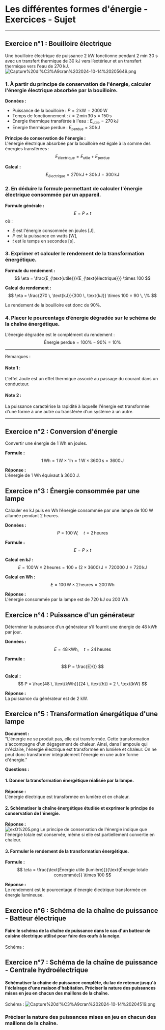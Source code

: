 # Les différentes formes d'énergie - Exercices - Sujet

---

## Exercice n°1 : Bouilloire électrique

Une bouilloire électrique de puissance 2 kW fonctionne pendant 2 min 30 s avec un transfert thermique de 30 kJ vers l’extérieur et un transfert thermique vers l'eau de 270 kJ.
![Capture%20d'%C3%A9cran%202024-10-14%20205649.png](attachment:Capture%20d'%C3%A9cran%202024-10-14%20205649.png)

### 1. À partir du principe de conservation de l'énergie, calculer l'énergie électrique absorbée par la bouilloire.

**Données :**  
- Puissance de la bouilloire : $P = 2 \, \text{kW} = 2000 \, \text{W}$
- Temps de fonctionnement : $t = 2 \, \text{min} \, 30 \, \text{s} = 150 \, \text{s}$
- Énergie thermique transférée à l'eau : $E_{\text{utile}} = 270 \, \text{kJ}$
- Énergie thermique perdue : $E_{\text{perdue}} = 30 \, \text{kJ}$

**Principe de conservation de l'énergie :**  
L'énergie électrique absorbée par la bouilloire est égale à la somme des énergies transférées :
$$
E_{\text{électrique}} = E_{\text{utile}} + E_{\text{perdue}}
$$

**Calcul :**  
$$
E_{\text{électrique}} = 270 \, \text{kJ} + 30 \, \text{kJ} = 300 \, \text{kJ}
$$

### 2. En déduire la formule permettant de calculer l'énergie électrique consommée par un appareil.

**Formule générale :**
$$
E = P \times t
$$
où :
- $E$ est l'énergie consommée en joules [J],
- $P$ est la puissance en watts [W],
- $t$ est le temps en secondes [s].

### 3. Exprimer et calculer le rendement de la transformation énergétique.

**Formule du rendement :**
$$
\eta = \frac{E_{\text{utile}}}{E_{\text{électrique}}} \times 100
$$

**Calcul du rendement :**
$$
\eta = \frac{270 \, \text{kJ}}{300 \, \text{kJ}} \times 100 = 90 \, \%
$$

Le rendement de la bouilloire est donc de 90%.

### 4. Placer le pourcentage d’énergie dégradée sur le schéma de la chaîne énergétique.

L’énergie dégradée est le complément du rendement :
$$
\text{Énergie perdue} = 100\% - 90\% = 10\%
$$


---

Remarques :

#### Note 1 :
L'effet Joule est un effet thermique associé au passage du courant dans un conducteur.

#### Note 2 :
La puissance caractérise la rapidité à laquelle l'énergie est transformée d'une forme à une autre ou transférée d'un système à un autre.

---

## Exercice n°2 : Conversion d'énergie

Convertir une énergie de 1 Wh en joules.

**Formule :**
$$
1 \, \text{Wh} = 1 \, \text{W} \times 1 \, \text{h} = 1 \, \text{W} \times 3600 \, \text{s} = 3600 \, \text{J}
$$

**Réponse :**  
L’énergie de 1 Wh équivaut à 3600 J.


## Exercice n°3 : Énergie consommée par une lampe

Calculer en kJ puis en Wh l’énergie consommée par une lampe de 100 W allumée pendant 2 heures.

**Données :**  
$$
P = 100 \, \text{W}, \quad t = 2 \, \text{heures}
$$

**Formule :**
$$
E = P \times t
$$

**Calcul en kJ :**  
$$
E = 100 \, \text{W} \times 2 \, \text{heures} = 100 \times (2 \times 3600) \, \text{J} = 720000 \, \text{J} = 720 \, \text{kJ}
$$

**Calcul en Wh :**  
$$
E = 100 \, \text{W} \times 2 \, \text{heures} = 200 \, \text{Wh}
$$

**Réponse :**  
L'énergie consommée par la lampe est de 720 kJ ou 200 Wh.


## Exercice n°4 : Puissance d'un générateur

Déterminer la puissance d’un générateur s’il fournit une énergie de 48 kWh par jour.

**Données :**  
$$
E = 48 \, \text{kWh}, \quad t = 24 \, \text{heures}
$$

**Formule :**
$$
P = \frac{E}{t}
$$

**Calcul :**  
$$
P = \frac{48 \, \text{kWh}}{24 \, \text{h}} = 2 \, \text{kW}
$$

**Réponse :**  
La puissance du générateur est de 2 kW.



## Exercice n°5 : Transformation énergétique d'une lampe

**Document :**  
"L'énergie ne se produit pas, elle est transformée. Cette transformation s'accompagne d'un dégagement de chaleur. Ainsi, dans l'ampoule qui m'éclaire, l'énergie électrique est transformée en lumière et chaleur. On ne peut donc transformer intégralement l'énergie en une autre forme d'énergie."

**Questions :**

#### 1. Donner la transformation énergétique réalisée par la lampe.

   **Réponse :**  
   L'énergie électrique est transformée en lumière et en chaleur.


#### 2. Schématiser la chaîne énergétique étudiée et exprimer le principe de conservation de l'énergie.

   **Réponse :**  
   ![exO%205.png](attachment:exO%205.png)
   Le principe de conservation de l'énergie indique que l'énergie totale est conservée, même si elle est partiellement convertie en chaleur.

#### 3. Formuler le rendement de la transformation énergétique.

   **Formule :**  
   $$
   \eta = \frac{\text{Énergie utile (lumière)}}{\text{Énergie totale consommée}} \times 100
   $$

   **Réponse :**  
   Le rendement est le pourcentage d'énergie électrique transformée en énergie lumineuse.


## Exercice n°6 : Schéma de la chaîne de puissance - Batteur électrique
#### Faire le schéma de la chaîne de puissance dans le cas d'un batteur de cuisine électrique utilisé pour faire des œufs à la neige.
 
 Schéma :
 
## Exercice n°7 : Schéma de la chaîne de puissance - Centrale hydroélectrique
#### Schématiser la chaîne de puissance complète, du lac de retenue jusqu'à l'éclairage d'une maison d'habitation. Préciser la nature des puissances mises en jeu en chacun des maillons de la chaîne.
 
 Schéma : ![Capture%20d'%C3%A9cran%202024-10-14%20204519.png](attachment:Capture%20d'%C3%A9cran%202024-10-14%20204519.png)
 
 ### Préciser la nature des puissances mises en jeu en chacun des maillons de la chaîne.

